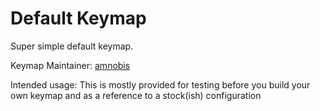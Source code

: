 Default Keymap
===

Super simple default keymap.

Keymap Maintainer: [amnobis](https://github.com/amnobis)

Intended usage: This is mostly provided for testing before you build your own keymap and as a reference to a stock(ish) configuration
